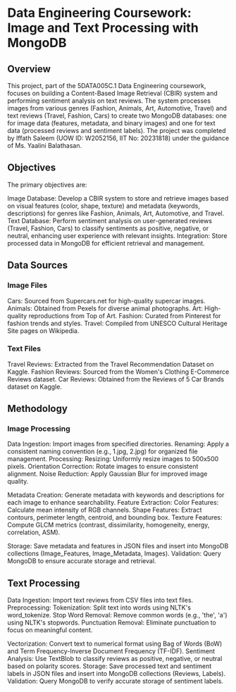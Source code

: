# Data Engineering Coursework: Image and Text Processing with MongoDB
## Overview
This project, part of the 5DATA005C.1 Data Engineering coursework, focuses on building a Content-Based Image Retrieval (CBIR) system and performing sentiment analysis on text reviews. The system processes images from various genres (Fashion, Animals, Art, Automotive, Travel) and text reviews (Travel, Fashion, Cars) to create two MongoDB databases: one for image data (features, metadata, and binary images) and one for text data (processed reviews and sentiment labels). The project was completed by Iffath Saleem (UOW ID: W2052156, IIT No: 20231818) under the guidance of Ms. Yaalini Balathasan.

## Objectives
The primary objectives are:

Image Database: Develop a CBIR system to store and retrieve images based on visual features (color, shape, texture) and metadata (keywords, descriptions) for genres like Fashion, Animals, Art, Automotive, and Travel.
Text Database: Perform sentiment analysis on user-generated reviews (Travel, Fashion, Cars) to classify sentiments as positive, negative, or neutral, enhancing user experience with relevant insights.
Integration: Store processed data in MongoDB for efficient retrieval and management.

## Data Sources
### Image Files

Cars: Sourced from Supercars.net for high-quality supercar images.
Animals: Obtained from Pexels for diverse animal photographs.
Art: High-quality reproductions from Top of Art.
Fashion: Curated from Pinterest for fashion trends and styles.
Travel: Compiled from UNESCO Cultural Heritage Site pages on Wikipedia.

### Text Files

Travel Reviews: Extracted from the Travel Recommendation Dataset on Kaggle.
Fashion Reviews: Sourced from the Women's Clothing E-Commerce Reviews dataset.
Car Reviews: Obtained from the Reviews of 5 Car Brands dataset on Kaggle.

## Methodology
### Image Processing

Data Ingestion: Import images from specified directories.
Renaming: Apply a consistent naming convention (e.g., 1.jpg, 2.jpg) for organized file management.
Processing:
Resizing: Uniformly resize images to 500x500 pixels.
Orientation Correction: Rotate images to ensure consistent alignment.
Noise Reduction: Apply Gaussian Blur for improved image quality.

Metadata Creation: Generate metadata with keywords and descriptions for each image to enhance searchability.
Feature Extraction:
Color Features: Calculate mean intensity of RGB channels.
Shape Features: Extract contours, perimeter length, centroid, and bounding box.
Texture Features: Compute GLCM metrics (contrast, dissimilarity, homogeneity, energy, correlation, ASM).

Storage: Save metadata and features in JSON files and insert into MongoDB collections (Image_Features, Image_Metadata, Images).
Validation: Query MongoDB to ensure accurate storage and retrieval.

## Text Processing

Data Ingestion: Import text reviews from CSV files into text files.
Preprocessing:
Tokenization: Split text into words using NLTK's word_tokenize.
Stop Word Removal: Remove common words (e.g., 'the', 'a') using NLTK's stopwords.
Punctuation Removal: Eliminate punctuation to focus on meaningful content.

Vectorization: Convert text to numerical format using Bag of Words (BoW) and Term Frequency-Inverse Document Frequency (TF-IDF).
Sentiment Analysis: Use TextBlob to classify reviews as positive, negative, or neutral based on polarity scores.
Storage: Save processed text and sentiment labels in JSON files and insert into MongoDB collections (Reviews, Labels).
Validation: Query MongoDB to verify accurate storage of sentiment labels.
